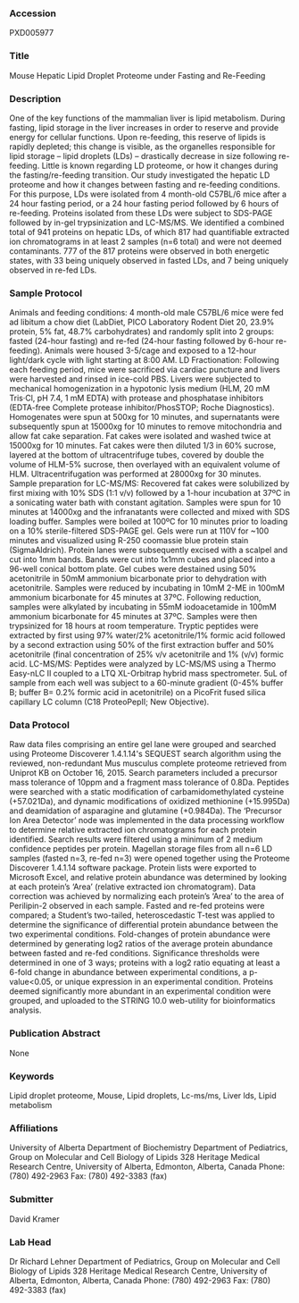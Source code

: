 ### Accession
PXD005977

### Title
Mouse Hepatic Lipid Droplet Proteome under Fasting and Re-Feeding

### Description
One of the key functions of the mammalian liver is lipid metabolism. During fasting, lipid storage in the liver increases in order to reserve and provide energy for cellular functions. Upon re-feeding, this reserve of lipids is rapidly depleted; this change is visible, as the organelles responsible for lipid storage – lipid droplets (LDs) – drastically decrease in size following re-feeding. Little is known regarding LD proteome, or how it changes during the fasting/re-feeding transition. Our study investigated the hepatic LD proteome and how it changes between fasting and re-feeding conditions. For this purpose, LDs were isolated from 4 month-old C57BL/6 mice after a 24 hour fasting period, or a 24 hour fasting period followed by 6 hours of re-feeding. Proteins isolated from these LDs were subject to SDS-PAGE followed by in-gel trypsinization and LC-MS/MS. We identified a combined total of 941 proteins on hepatic LDs, of which 817 had quantifiable extracted ion chromatograms in at least 2 samples (n=6 total) and were not deemed contaminants. 777 of the 817 proteins were observed in both energetic states, with 33 being uniquely observed in fasted LDs, and 7 being uniquely observed in re-fed LDs.

### Sample Protocol
Animals and feeding conditions: 4 month-old male C57BL/6 mice were fed ad libitum a chow diet (LabDiet, PICO Laboratory Rodent Diet 20, 23.9% protein, 5% fat, 48.7% carbohydrates) and randomly split into 2 groups: fasted (24-hour fasting) and re-fed (24-hour fasting followed by 6-hour re-feeding). Animals were housed 3-5/cage and exposed to a 12-hour light/dark cycle with light starting at 8:00 AM. LD Fractionation: Following each feeding period, mice were sacrificed via cardiac puncture and livers were harvested and rinsed in ice-cold PBS. Livers were subjected to mechanical homogenization in a hypotonic lysis medium (HLM, 20 mM Tris·Cl, pH 7.4, 1 mM EDTA) with protease and phosphatase inhibitors (EDTA-free Complete protease inhibitor/PhosSTOP; Roche Diagnostics). Homogenates were spun at 500xg for 10 minutes, and supernatants were subsequently spun at 15000xg for 10 minutes to remove mitochondria and allow fat cake separation. Fat cakes were isolated and washed twice at 15000xg for 10 minutes. Fat cakes were then diluted 1/3 in 60% sucrose, layered at the bottom of ultracentrifuge tubes, covered by double the volume of HLM-5% sucrose, then overlayed with an equivalent volume of HLM. Ultracentrifugation was performed at 28000xg for 30 minutes. Sample preparation for LC-MS/MS: Recovered fat cakes were solubilized by first mixing with 10% SDS (1:1 v/v) followed by a 1-hour incubation at 37ºC in a sonicating water bath with constant agitation. Samples were spun for 10 minutes at 14000xg and the infranatants were collected and mixed with SDS loading buffer. Samples were boiled at 100ºC for 10 minutes prior to loading on a 10% sterile-filtered SDS-PAGE gel. Gels were run at 110V for ~100 minutes and visualized using R-250 coomassie blue protein stain (SigmaAldrich). Protein lanes were subsequently excised with a scalpel and cut into 1mm bands. Bands were cut into 1x1mm cubes and placed into a 96-well conical bottom plate. Gel cubes were destained using 50% acetonitrile in 50mM ammonium bicarbonate prior to dehydration with acetonitrile. Samples were reduced by incubating in 10mM 2-ME in 100mM ammonium bicarbonate for 45 minutes at 37ºC. Following reduction, samples were alkylated by incubating in 55mM iodoacetamide in 100mM ammonium bicarbonate for 45 minutes at 37ºC. Samples were then trypsinized for 18 hours at room temperature. Tryptic peptides were extracted by first using 97% water/2% acetonitrile/1% formic acid followed by a second extraction using 50% of the first extraction buffer and 50% acetonitrile (final concentration of 25% v/v acetonitrile and 1% (v/v) formic acid. LC-MS/MS: Peptides were analyzed by LC-MS/MS using a Thermo Easy-nLC II coupled to a LTQ XL-Orbitrap hybrid mass spectrometer. 5uL of sample from each well was subject to a 60-minute gradient (0-45% buffer B; buffer B= 0.2% formic acid in acetonitrile) on a PicoFrit fused silica capillary LC column (C18 ProteoPepII; New Objective).

### Data Protocol
Raw data files comprising an entire gel lane were grouped and searched using Proteome Discoverer 1.4.1.14's SEQUEST search algorithm using the reviewed, non-redundant Mus musculus complete proteome retrieved from Uniprot KB on October 16, 2015. Search parameters included a precursor mass tolerance of 10ppm and a fragment mass tolerance of 0.8Da. Peptides were searched with a static modification of carbamidomethylated cysteine (+57.021Da), and dynamic modifications of oxidized methionine (+15.995Da) and deamidation of asparagine and glutamine (+0.984Da). The ‘Precursor Ion Area Detector’ node was implemented in the data processing workflow to determine relative extracted ion chromatograms for each protein identified. Search results were filtered using a minimum of 2 medium confidence peptides per protein. Magellan storage files from all n=6 LD samples (fasted n=3, re-fed n=3) were opened together using the Proteome Discoverer 1.4.1.14 software package. Protein lists were exported to Microsoft Excel, and relative protein abundance was determined by looking at each protein’s ‘Area’ (relative extracted ion chromatogram). Data correction was achieved by normalizing each protein’s ‘Area’ to the area of Perilipin-2 observed in each sample. Fasted and re-fed proteins were compared; a Student’s two-tailed, heteroscedastic T-test was applied to determine the significance of differential protein abundance between the two experimental conditions. Fold-changes of protein abundance were determined by generating log2 ratios of the average protein abundance between fasted and re-fed conditions. Significance thresholds were determined in one of 3 ways; proteins with a log2 ratio equating at least a 6-fold change in abundance between experimental conditions, a p-value<0.05, or unique expression in an experimental condition. Proteins deemed significantly more abundant in an experimental condition were grouped, and uploaded to the STRING 10.0 web-utility for bioinformatics analysis.

### Publication Abstract
None

### Keywords
Lipid droplet proteome, Mouse, Lipid droplets, Lc-ms/ms, Liver lds, Lipid metabolism

### Affiliations
University of Alberta Department of Biochemistry
Department of Pediatrics, Group on Molecular and Cell Biology of Lipids 328 Heritage Medical Research Centre, University of Alberta, Edmonton, Alberta, Canada Phone: (780) 492-2963 Fax: (780) 492-3383 (fax)

### Submitter
David Kramer

### Lab Head
Dr Richard Lehner
Department of Pediatrics, Group on Molecular and Cell Biology of Lipids 328 Heritage Medical Research Centre, University of Alberta, Edmonton, Alberta, Canada Phone: (780) 492-2963 Fax: (780) 492-3383 (fax)


